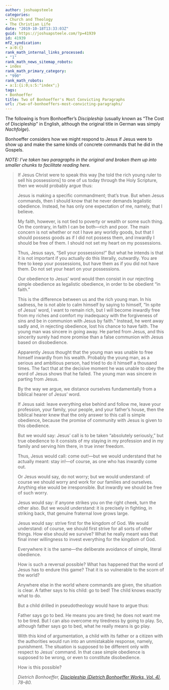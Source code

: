 ```yaml
---
author: joshuapsteele
categories:
- Church and Theology
- The Christian Life
date: "2019-10-18T13:33:03Z"
guid: https://joshuapsteele.com/?p=41939
id: 41939
mf2_syndication:
- a:0:{}
rank_math_internal_links_processed:
- "1"
rank_math_news_sitemap_robots:
- index
rank_math_primary_category:
- "990"
rank_math_robots:
- a:1:{i:0;s:5:"index";}
tags:
- Bonhoeffer
title: Two of Bonhoeffer's Most Convicting Paragraphs
url: /two-of-bonhoeffers-most-convicting-paragraphs/
---
```


The following is from Bonhoeffer’s *Discipleship* (usually known as “The Cost of Discipleship” in English, although the original title in German was simply *Nachfolge*).

Bonhoeffer considers how we might respond to Jesus if Jesus were to show up and make the same kinds of concrete commands that he did in the Gospels.

*NOTE: I’ve taken two paragraphs in the original and broken them up into smaller chunks to facilitate reading here.*

> If Jesus Christ were to speak this way \[he told the rich young ruler to sell his possessions\] to one of us today through the Holy Scripture, then we would probably argue thus:
> 
> Jesus is making a specific commandment; that’s true. But when Jesus commands, then I should know that he never demands legalistic obedience. Instead, he has only one expectation of me, namely, that I believe.
> 
> My faith, however, is not tied to poverty or wealth or some such thing. On the contrary, in faith I can be both—rich and poor. The main concern is not whether or not I have any worldly goods, but that I should possess goods as if I did not possess them, and inwardly I should be free of them. I should not set my heart on my possessions.
> 
> Thus, Jesus says, “Sell your possessions!” But what he intends is that it is not important if you actually do this literally, outwardly. You are free to keep your possessions, but have them as if you did not have them. Do not set your heart on your possessions.
> 
> Our obedience to Jesus’ word would then consist in our rejecting simple obedience as legalistic obedience, in order to be obedient “in faith.”
> 
> This is the difference between us and the rich young man. In his sadness, he is not able to calm himself by saying to himself, “In spite of Jesus’ word, I want to remain rich, but I will become inwardly free from my riches and comfort my inadequacy with the forgiveness of sins and be in communion with Jesus by faith.” Instead, he went away sadly and, in rejecting obedience, lost his chance to have faith. The young man was sincere in going away. He parted from Jesus, and this sincerity surely had more promise than a false communion with Jesus based on disobedience.
> 
> Apparently Jesus thought that the young man was unable to free himself inwardly from his wealth. Probably the young man, as a serious and ambitious person, had tried to do it himself a thousand times. The fact that at the decisive moment he was unable to obey the word of Jesus shows that he failed. The young man was sincere in parting from Jesus.
> 
> By the way we argue, we distance ourselves fundamentally from a biblical hearer of Jesus’ word.
> 
> If Jesus said: leave everything else behind and follow me, leave your profession, your family, your people, and your father’s house, then the biblical hearer knew that the only answer to this call is simple obedience, because the promise of community with Jesus is given to this obedience.
> 
> But we would say: Jesus’ call is to be taken “absolutely seriously,” but true obedience to it consists of my staying in my profession and in my family and serving him there, in true inner freedom.
> 
> Thus, Jesus would call: come out!—but we would understand that he actually meant: stay in!—of course, as one who has inwardly come out.
> 
> Or Jesus would say, do not worry; but we would understand: of course we should worry and work for our families and ourselves. Anything else would be irresponsible. But inwardly we should be free of such worry.
> 
> Jesus would say: if anyone strikes you on the right cheek, turn the other also. But we would understand: it is precisely in fighting, in striking back, that genuine fraternal love grows large.
> 
> Jesus would say: strive first for the kingdom of God. We would understand: of course, we should first strive for all sorts of other things. How else should we survive? What he really meant was that final inner willingness to invest everything for the kingdom of God.
> 
> Everywhere it is the same—the deliberate avoidance of simple, literal obedience.
> 
> How is such a reversal possible? What has happened that the word of Jesus has to endure this game? That it is so vulnerable to the scorn of the world?
> 
> Anywhere else in the world where commands are given, the situation is clear. A father says to his child: go to bed! The child knows exactly what to do.
> 
> But a child drilled in pseudotheology would have to argue thus:
> 
> Father says go to bed. He means you are tired; he does not want me to be tired. But I can also overcome my tiredness by going to play. So, although father says go to bed, what he really means is go play.
> 
> With this kind of argumentation, a child with its father or a citizen with the authorities would run into an unmistakable response, namely, punishment. The situation is supposed to be different only with respect to Jesus’ command. In that case simple obedience is supposed to be wrong, or even to constitute disobedience.
> 
> How is this possible?
> 
> <cite>Dietrich Bonhoeffer, *[Discipleship](https://amzn.to/2MRo2vB)*[ (Dietrich Bonhoeffer Works, Vol. 4)](https://amzn.to/2MRo2vB), 78–80.</cite>